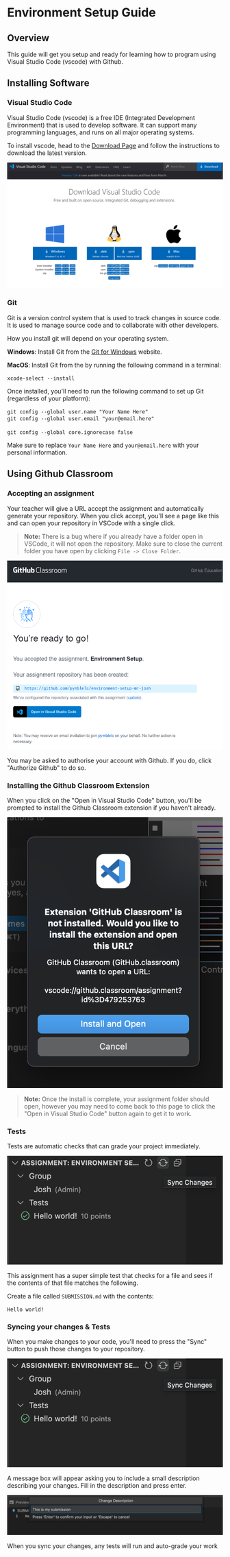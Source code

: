 # Environment Setup Guide

## Overview
This guide will get you setup and ready for learning how to program using Visual Studio Code (vscode) with Github.

## Installing  Software

### Visual Studio Code
Visual Studio Code (vscode) is a free IDE (Integrated Development Environment) that is used to develop software. It can support many programming languages, and runs on all major operating systems.

To install vscode, head to the [Download Page](https://code.visualstudio.com/download) and follow the instructions to download the latest version.

![Download VSCode](ta/img/download-vscode.png)

### Git
Git is a version control system that is used to track changes in source code. It is used to manage source code and to collaborate with other developers.

How you install git will depend on your operating system.

**Windows**: Install Git from the [Git for Windows](https://gitforwindows.org/) website.

**MacOS**: Install Git from the by running the following command in a terminal:
```
xcode-select --install
```

Once installed, you'll need to run the following command to set up Git (regardless of your platform):
```
git config --global user.name "Your Name Here"
git config --global user.email "your@email.here"

git config --global core.ignorecase false
```

Make sure to replace `Your Name Here` and `your@email.here` with your personal information.

## Using Github Classroom

### Accepting an assignment
Your teacher will give a URL accept the assignment and automatically generate your repository. When you click accept, you'll see a page like this and can open your repository in VSCode with a single click.

> **Note:** There is a bug where if you already have a folder open in VSCode, it will not open the repository. Make sure to close the current folder you have open by clicking `File -> Close Folder`.

![Accept Assignment](ta/img/assignment-accepted.png)

You may be asked to authorise your account with Github. If you do, click "Authorize Github" to do so.

### Installing the Github Classroom Extension
When you click on the "Open in Visual Studio Code" button, you'll be prompted to install the Github Classroom extension if you haven't already.

![Install Github Classroom Extension](ta/img/install-ghc-extension.png)

> **Note:** Once the install is complete, your assignment folder should open, however you may need to come back to this page to click the "Open in Visual Studio Code" button again to get it to work.

### Tests
Tests are automatic checks that can grade your project immediately.

![Sync Changes](ta/img/sync-changes.png)

This assignment has a super simple test that checks for a file and sees if the contents of that file matches the following.

Create a file called `SUBMISSION.md` with the contents:
```
Hello world!
```

### Syncing your changes & Tests
When you make changes to your code, you'll need to press the "Sync" button to push those changes to your repository.

![Sync Changes](ta/img/sync-changes.png)

A message box will appear asking you to include a small description describing your changes. Fill in the description and press enter.

![Changes Description](ta/img/changes-description.png)

When you sync your changes, any tests will run and auto-grade your work